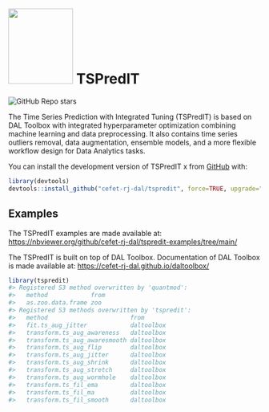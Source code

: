 
<!-- README.md is generated from README.Rmd. Please edit that file -->

# <img src='https://raw.githubusercontent.com/cefet-rj-dal/tspredit/master/inst/logo.png' align='centre' height='150' width='129'/> TSPredIT

<!-- badges: start -->

![GitHub Repo
stars](https://img.shields.io/github/stars/cefet-rj-dal/daltoolbox?logo=Github)
<!-- badges: end -->

The Time Series Prediction with Integrated Tuning (TSPredIT) is based on
DAL Toolbox with integrated hyperparameter optimization combining
machine learning and data preprocessing. It also contains time series
outliers removal, data augmentation, ensemble models, and a more
flexible workflow design for Data Analytics tasks.

You can install the development version of TSPredIT x from
[GitHub](https://github.com/) with:

``` r
library(devtools)
devtools::install_github("cefet-rj-dal/tspredit", force=TRUE, upgrade="never")
```

## Examples

The TSPredIT examples are made available at:
<https://nbviewer.org/github/cefet-rj-dal/tspredit-examples/tree/main/>

The TSPredIT is built on top of DAL Toolbox. Documentation of DAL
Toolbox is made available at:
<https://cefet-rj-dal.github.io/daltoolbox/>

``` r
library(tspredit)
#> Registered S3 method overwritten by 'quantmod':
#>   method            from
#>   as.zoo.data.frame zoo
#> Registered S3 methods overwritten by 'tspredit':
#>   method                       from      
#>   fit.ts_aug_jitter            daltoolbox
#>   transform.ts_aug_awareness   daltoolbox
#>   transform.ts_aug_awaresmooth daltoolbox
#>   transform.ts_aug_flip        daltoolbox
#>   transform.ts_aug_jitter      daltoolbox
#>   transform.ts_aug_shrink      daltoolbox
#>   transform.ts_aug_stretch     daltoolbox
#>   transform.ts_aug_wormhole    daltoolbox
#>   transform.ts_fil_ema         daltoolbox
#>   transform.ts_fil_ma          daltoolbox
#>   transform.ts_fil_smooth      daltoolbox
```
